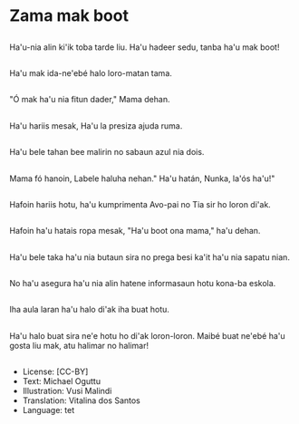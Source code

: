 # Zama mak boot

##
Ha'u-nia alin ki'ik toba tarde liu. Ha'u hadeer sedu, tanba ha'u mak boot!

##
Ha'u mak ida-ne'ebé halo loro-matan tama.

##
"Ó mak ha'u nia fitun dader," Mama dehan.

##
Ha'u hariis mesak, Ha'u la presiza ajuda ruma.

##
Ha'u bele tahan bee malirin no sabaun azul nia dois.

##
Mama fó hanoin, Labele haluha nehan." Ha'u hatán, Nunka, la'ós ha'u!"

##
Hafoin hariis hotu, ha'u kumprimenta Avo-pai no Tia sir ho loron di'ak.

##
Hafoin ha'u hatais ropa mesak, "Ha'u boot ona mama," ha'u dehan.

##
Ha'u bele taka ha'u nia butaun sira no prega besi ka'it ha'u nia sapatu nian.

##
No ha'u asegura ha'u nia alin hatene informasaun hotu kona-ba eskola.

##
Iha aula laran ha'u halo di'ak iha buat hotu.

##
Ha'u halo buat sira ne'e hotu ho di'ak loron-loron. Maibé buat ne'ebé ha'u gosta liu mak, atu halimar no halimar!

##
* License: [CC-BY]
* Text: Michael Oguttu
* Illustration: Vusi Malindi
* Translation: Vitalina dos Santos
* Language: tet
